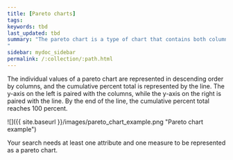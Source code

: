 ```yaml
---
title: [Pareto charts]
tags:
keywords: tbd
last_updated: tbd
summary: "The pareto chart is a type of chart that contains both columns and a special type of line chart.
"
sidebar: mydoc_sidebar
permalink: /:collection/:path.html
---
```

The individual values of a pareto chart are represented in descending order by columns, and the cumulative percent total is represented by the line. The y-axis on the left is paired with the columns, while the y-axis on the right is paired with the line. By the end of the line, the cumulative percent total reaches 100 percent.

 ![]({{ site.baseurl }}/images/pareto_chart_example.png "Pareto chart example")

Your search needs at least one attribute and one measure to be represented as a pareto chart.
